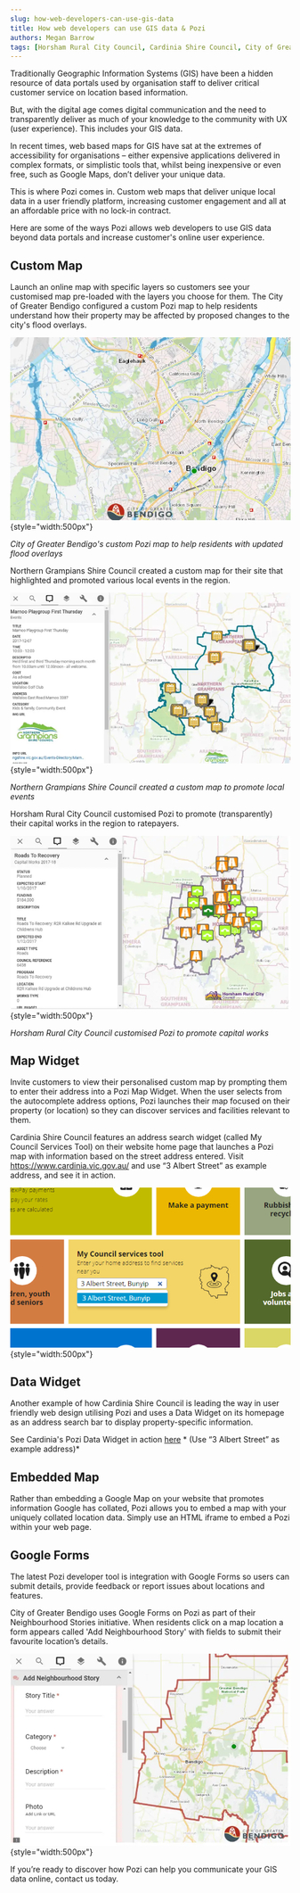 ```yaml
---
slug: how-web-developers-can-use-gis-data
title: How web developers can use GIS data & Pozi
authors: Megan Barrow
tags: [Horsham Rural City Council, Cardinia Shire Council, City of Greater Bendigo, media]
---
```


Traditionally Geographic Information Systems (GIS) have been a hidden resource of data portals used by organisation staff to deliver critical customer service on location based information.

But, with the digital age comes digital communication and the need to transparently deliver as much of your knowledge to the community with UX (user experience). This includes your GIS data.

In recent times, web based maps for GIS have sat at the extremes of accessibility for organisations – either expensive applications delivered in complex formats, or simplistic tools that, whilst being inexpensive or even free, such as Google Maps, don’t deliver your unique data.

This is where Pozi comes in. Custom web maps that deliver unique local data in a user friendly platform, increasing customer engagement and all at an affordable price with no lock-in contract.

Here are some of the ways Pozi allows web developers to use GIS data beyond data portals and increase customer's online user experience.

## Custom Map

Launch an online map with specific layers so customers see your customised map pre-loaded with the layers you choose for them. The City of Greater Bendigo configured a custom Pozi map to help residents understand how their property may be affected by proposed changes to the city's flood overlays.

![](/static/img/Bendigo-Council-Pozi-Map-Flood-Overlays.webp){style="width:500px"}

*City of Greater Bendigo's custom Pozi map to help residents with updated flood overlays*

Northern Grampians Shire Council created a custom map for their site that highlighted and promoted various local events in the region.

![](/static/img/Northern-Grampians-Council-custom-map-local-events.webp){style="width:500px"}

*Northern Grampians Shire Council created a custom map to promote local events*

Horsham Rural City Council customised Pozi to promote (transparently) their capital works in the region to ratepayers. 

![](/static/img/Horsham-Pozi-sharing-capital-works.webp){style="width:500px"}

*Horsham Rural City Council customised Pozi to promote capital works*

## Map Widget

Invite customers to view their personalised custom map by prompting them to enter their address into a Pozi Map Widget. When the user selects from the autocomplete address options, Pozi launches their map focused on their property (or location) so they can discover services and facilities relevant to them.

Cardinia Shire Council features an address search widget (called My Council Services Tool) on their website home page that launches a Pozi map with information based on the street address entered. Visit https://www.cardinia.vic.gov.au/  and use “3 Albert Street” as example address, and see it in action.

![](/static/img/Pozi-Data-Widget-Cardinia-Council-Tool.png){style="width:500px"}

## Data Widget

Another example of how Cardinia Shire Council is leading the way in user friendly web design utilising Pozi and uses a Data Widget on its homepage as an address search bar to display property-specific information.

See Cardinia's Pozi Data Widget in action [here](https://www.cardinia.vic.gov.au/binday#section-3-check-your-bin-collection-days-online) * (Use “3 Albert Street” as example address)*

## Embedded Map

Rather than embedding a Google Map on your website that promotes information Google has collated, Pozi allows you to embed a map with your uniquely collated location data. Simply use an HTML iframe to embed a Pozi within your web page.

## Google Forms

The latest Pozi developer tool is integration with Google Forms so users can submit details, provide feedback or report issues about locations and features.

City of Greater Bendigo uses Google Forms on Pozi as part of their Neighbourhood Stories initiative. When residents click on a map location a form appears called 'Add Neighbourhood Story' with fields to submit their favourite location’s details.

![](/static/img/Bendigo-Pozi-Neighbourhood-Stories.webp){style="width:500px"}

If you’re ready to discover how Pozi can help you communicate your GIS data online, contact us today.

